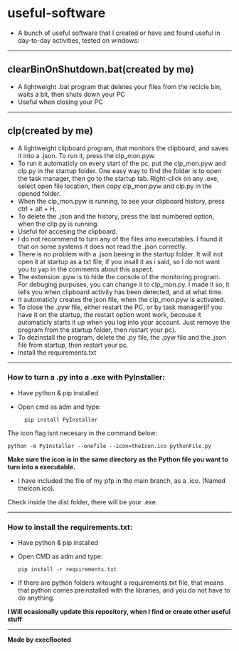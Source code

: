 # useful-software

 - A bunch of useful software that I created or have and found useful in day-to-day activities, tested on windows:
------
## clearBinOnShutdown.bat(created by me)

- A lightweight .bat program that deletes your files from the recicle bin, waits a bit, then shuts down your PC
- Useful when closing your PC

---

## clp(created by me)

- A lightweight clipboard program, that monitors the clipboard, and saves it into a .json. To run it, press the clp_mon.pyw.
- To run it automaticly on every start of the pc, put the clp_mon.pyw and clp.py in the startup folder. One easy way to find the folder is to open the task manager, then go to the startup tab. Right-click on any .exe, select open file location, then copy clp_mon.pyw and clp.py in the opened folder.
- When the clp_mon.pyw is running, to see your clipboard history, press ctrl + alt + H.
- To delete the .json and the history, press the last numbered option, when the cllp.py is running. 
- Useful for accesing the clipboard.
- I do not recommend to turn any of the files into executables. I found it that on some systems it does not read the .json correctly.
- There is no problem with a .json beeing in the startup folder. It will not open it at startup as a txt file, if you insall it as i said, so I do not want you to yap in the comments about this aspect.
- The extension .pyw is to hide the console of the monitoring program. For debuging purpuses, you can change it to clp_mon.py. I made it so, it tells you when clipboard activity has been detected, and at what time.
- It automaticly creates the json file, when the clp_mon.pyw is activated.
- To close the .pyw file, either restart the PC, or by task manager(if you have it on the startup, the restart option wont work, becouse it automaticly starts it up when you log into your account. Just remove the program from the startup folder, then restart your pc).
- To dezinstall the program, delete the .py file, the .pyw file and the .json file from startup, then restart your pc.
- Install the requirements.txt
------

### How to turn a .py into a .exe with PyInstaller:
- Have python & pip installed
- Open cmd as adm and type:

  
		pip install PyInstaller

The icon flag isnt necesary in the command below: 


	python -m PyInstaller --onefile --icon=theIcon.ico pythonFile.py
 
**Make sure the icon is in the same directory as the Python file you want to turn into a executable.**
 - I have included the file of my pfp in the main branch, as a .ico. (Named theIcon.ico).

Check inside the dist folder, there will be your .exe.

------

### How to install the requirements.txt:
  - Have python & pip installed
  - Open CMD as adm and type:

        pip install -r requirements.txt

* If there are python folders witought a requirements.txt file, that means that python comes preinstalled with the libraries, and you do not have to do anything.

**I Will ocasionally update this repository, when I find or create other useful stuff**

------

**Made by execRooted**
